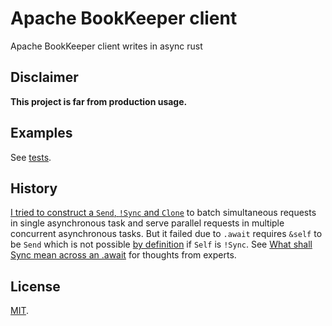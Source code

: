 # Apache BookKeeper client
Apache BookKeeper client writes in async rust

## Disclaimer
**This project is far from production usage.**

## Examples
See [tests](tests/client.rs).

## History
[I tried to construct a `Send`, `!Sync` and `Clone`](https://github.com/kezhuw/bookkeeper-client-rust/blob/76f2fc88384966b1e367f3dc6f3538938214d214/README.md#send-sync-and-await) to batch simultaneous requests in single asynchronous task and serve parallel requests in multiple concurrent asynchronous tasks. But it failed due to `.await` requires `&self` to be `Send` which is not possible [by definition](https://github.com/rust-lang/rust/blob/008c21c9779fd1e3632d9fe908b8afc0c421b26c/library/core/src/marker.rs#L506) if `Self` is `!Sync`. See [What shall Sync mean across an .await](https://internals.rust-lang.org/t/what-shall-sync-mean-across-an-await/12020) for thoughts from experts.

## License
[MIT](LICENSE).
